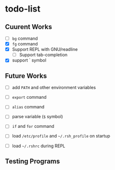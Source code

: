 # todo-list
## Cuurent Works

- [ ] `bg` command
- [x] `fg` command
- [x] Support REPL with GNU/readline
    - [ ] Support tab-completion
- [x] support \`  symbol

## Future Works
- [ ] add `PATH` and other environment variables
- [ ] `export` command
- [ ] `alias` command
- [ ] parse variable (`$` symbol)
- [ ] `if` and `for` command
- [ ] load `/etc/profile` and `~/.rsh_profile` on startup
- [ ] load `~/.rshrc` during REPL


## Testing Programs
